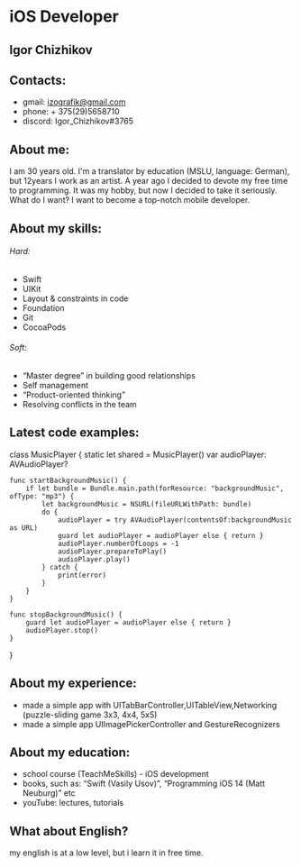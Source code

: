 # iOS Developer

## Igor Chizhikov

## Contacts:
* gmail: izografik@gmail.com
* phone: + 375(29)5658710
* discord: Igor_Chizhikov#3765


## About me:
I am 30 years old. I'm a translator by education (MSLU, language: German), but 12years I work as an artist. A year ago I decided to devote my free time to programming. It was my hobby, but now I decided to take it seriously. What do I want? I want to become a top-notch mobile developer. 

## About my skills:

###### Hard:
* Swift
* UIKit
* Layout & constraints in code
* Foundation
* Git
* CocoaPods

###### Soft:
* “Master degree” in building good relationships
* Self management
* “Product-oriented thinking”
* Resolving conflicts in the team

## Latest code examples:

class MusicPlayer {
    static let shared = MusicPlayer()
    var audioPlayer: AVAudioPlayer?

    func startBackgroundMusic() {
        if let bundle = Bundle.main.path(forResource: "backgroundMusic", ofType: "mp3") {
            let backgroundMusic = NSURL(fileURLWithPath: bundle)
            do {
                audioPlayer = try AVAudioPlayer(contentsOf:backgroundMusic as URL)
                guard let audioPlayer = audioPlayer else { return }
                audioPlayer.numberOfLoops = -1
                audioPlayer.prepareToPlay()
                audioPlayer.play()
            } catch {
                print(error)
            }
        }
    }
    
    func stopBackgroundMusic() {
        guard let audioPlayer = audioPlayer else { return }
        audioPlayer.stop()
    }
}

## About my experience:

* made a simple app with UITabBarController,UITableView,Networking (puzzle-sliding game 3x3, 4x4, 5x5) 
* made a simple app UIImagePickerController and GestureRecognizers

## About my education:

* school course (TeachMeSkills) - iOS development
* books, such as: “Swift (Vasily Usov)”, “Programming iOS 14 (Matt Neuburg)” etc
* youTube: lectures, tutorials

## What about English?
my english is at a low level, but i learn it in free time. 


